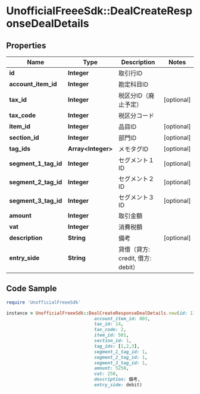 # UnofficialFreeeSdk::DealCreateResponseDealDetails

## Properties

Name | Type | Description | Notes
------------ | ------------- | ------------- | -------------
**id** | **Integer** | 取引行ID | 
**account_item_id** | **Integer** | 勘定科目ID | 
**tax_id** | **Integer** | 税区分ID（廃止予定） | [optional] 
**tax_code** | **Integer** | 税区分コード | 
**item_id** | **Integer** | 品目ID | [optional] 
**section_id** | **Integer** | 部門ID | [optional] 
**tag_ids** | **Array&lt;Integer&gt;** | メモタグID | [optional] 
**segment_1_tag_id** | **Integer** | セグメント１ID | [optional] 
**segment_2_tag_id** | **Integer** | セグメント２ID | [optional] 
**segment_3_tag_id** | **Integer** | セグメント３ID | [optional] 
**amount** | **Integer** | 取引金額 | 
**vat** | **Integer** | 消費税額 | 
**description** | **String** | 備考 | [optional] 
**entry_side** | **String** | 貸借（貸方: credit, 借方: debit） | 

## Code Sample

```ruby
require 'UnofficialFreeeSdk'

instance = UnofficialFreeeSdk::DealCreateResponseDealDetails.new(id: 11,
                                 account_item_id: 803,
                                 tax_id: 14,
                                 tax_code: 2,
                                 item_id: 501,
                                 section_id: 1,
                                 tag_ids: [1,2,3],
                                 segment_1_tag_id: 1,
                                 segment_2_tag_id: 1,
                                 segment_3_tag_id: 1,
                                 amount: 5250,
                                 vat: 250,
                                 description: 備考,
                                 entry_side: debit)
```


